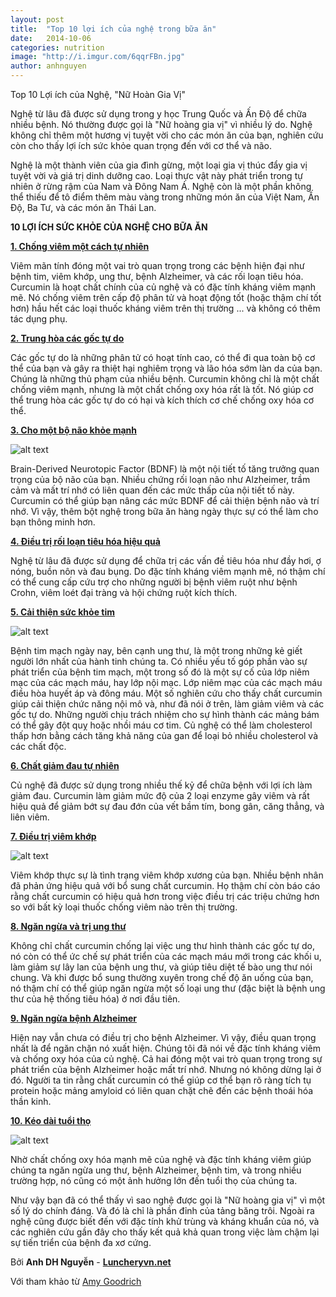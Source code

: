```yaml
---
layout: post
title:  "Top 10 lợi ích của nghệ trong bữa ăn"
date:   2014-10-06
categories: nutrition
image: "http://i.imgur.com/6qqrFBn.jpg"
author: anhnguyen
---
```


Top 10 Lợi ích của Nghệ, "Nữ Hoàn Gia Vị"

Nghệ từ lâu đã được sử dụng trong y học Trung Quốc và Ấn Độ để chữa nhiều bệnh. Nó thường được gọi là "Nữ hoàng gia vị" vì nhiều lý do. Nghệ không chỉ thêm một hương vị tuyệt vời cho các món ăn của bạn, nghiên cứu còn cho thấy lợi ích sức khỏe quan trọng đến với cơ thể và não.

Nghệ là một thành viên của gia đình gừng, một loại gia vị thúc đẩy gia vị tuyệt vời và giá trị dinh dưỡng cao. Loại thực vật này phát triển trong tự nhiên ở rừng rậm của Nam và Đông Nam Á. Nghệ còn là một phần không thể thiếu để tô điểm thêm màu vàng trong những món ăn của Việt Nam, Ấn Độ, Ba Tư, và các món ăn Thái Lan.

**10 LỢI ÍCH SỨC KHỎE CỦA NGHỆ CHO BỮA ĂN**

[**1. Chống viêm một cách tự nhiên**](http://luncheryvn.net)

Viêm mãn tính đóng một vai trò quan trọng trong các bệnh hiện đại như bệnh tim, viêm khớp, ung thư, bệnh Alzheimer, và các rối loạn tiêu hóa. Curcumin là hoạt chất chính của củ nghệ và có đặc tính kháng viêm mạnh mẽ. Nó chống viêm trên cấp độ phân tử và hoạt động tốt (hoặc thậm chí tốt hơn) hầu hết các loại thuốc kháng viêm trên thị trường ... và không có thêm tác dụng phụ.

[**2. Trung hòa các gốc tự do**](http://luncheryvn.net)

Các gốc tự do là những phân tử có hoạt tính cao, có thể đi qua toàn bộ cơ thể của bạn và gây ra thiệt hại nghiêm trọng và lão hóa sớm làn da của bạn. Chúng là những thủ phạm của nhiều bệnh. Curcumin không chỉ là một chất chống viêm mạnh, nhưng là một chất chống oxy hóa rất là tốt. Nó giúp cơ thể trung hòa các gốc tự do có hại và kích thích cơ chế chống oxy hóa cơ thể.

[**3. Cho một bộ não khỏe mạnh**](http://luncheryvn.net)

![alt text](http://i.imgur.com/EuZZhgq.jpg "http://luncheryvn.net")

Brain-Derived Neurotopic Factor (BDNF) là một nội tiết tố tăng trưởng quan trọng của bộ não của bạn. Nhiều chứng rối loạn não như Alzheimer, trầm cảm và mất trí nhớ có liên quan đến các mức thấp của nội tiết tố này. Curcumin có thể giúp bạn nâng các mức BDNF để cải thiện bệnh não và trí nhớ. Vì vậy, thêm bột nghệ trong bữa ăn hàng ngày thực sự có thể làm cho bạn thông minh hơn.

[**4. Điều trị rối loạn tiêu hóa hiệu quả**](http://luncheryvn.net)

Nghệ từ lâu đã được sử dụng để chữa trị các vấn đề tiêu hóa như đầy hơi, ợ nóng, buồn nôn và đau bụng. Do đặc tính kháng viêm mạnh mẽ, nó thậm chí có thể cung cấp cứu trợ cho những người bị bệnh viêm ruột như bệnh Crohn, viêm loét đại tràng và hội chứng ruột kích thích.

[**5. Cải thiện sức khỏe tim**](http://luncheryvn.net)

![alt text](http://i.imgur.com/TUi7mfR.jpg "luncheryvn.net")

Bệnh tim mạch ngày nay, bên cạnh ung thư, là một trong những kẻ giết người lớn nhất của hành tinh chúng ta. Có nhiều yếu tố góp phần vào sự phát triển của bệnh tim mạch, một trong số đó là một sự cố của lớp niêm mạc của các mạch máu, hay lớp nội mạc. Lớp niêm mạc của các mạch máu điều hòa huyết áp và đông máu. Một số nghiên cứu cho thấy chất curcumin giúp cải thiện chức năng nội mô và, như đã nói ở trên, làm giảm viêm và các gốc tự do. Những người chịu trách nhiệm cho sự hình thành các mảng bám có thể gây đột quỵ hoặc nhồi máu cơ tim. Củ nghệ có thể làm cholesterol thấp hơn bằng cách tăng khả năng của gan để loại bỏ nhiều cholesterol và các chất độc.

[**6. Chất giảm đau tự nhiên**](http://luncheryvn.net)

Củ nghệ đã được sử dụng trong nhiều thế kỷ để chữa bệnh với lợi ích làm giảm đau. Curcumin làm giảm mức độ của 2 loại enzyme gây viêm và rất hiệu quả để giảm bớt sự đau đớn của vết bầm tím, bong gân, căng thẳng, và liên viêm.

[**7. Điều trị viêm khớp**](http://luncheryvn.net)

![alt text](http://i.imgur.com/BeTecI4.jpg "luncheryvn.net")

Viêm khớp thực sự là tình trạng viêm khớp xương của bạn. Nhiều bệnh nhân đã phản ứng hiệu quả với bổ sung chất curcumin. Họ thậm chí còn báo cáo rằng chất curcumin có hiệu quả hơn trong việc điều trị các triệu chứng hơn so với bất kỳ loại thuốc chống viêm nào trên thị trường.

[**8. Ngăn ngừa và trị ung thư**](http://luncheryvn.net)

Không chỉ chất curcumin chống lại việc ung thư hình thành các gốc tự do, nó còn có thể ức chế sự phát triển của các mạch máu mới trong các khối u, làm giảm sự lây lan của bệnh ung thư, và giúp tiêu diệt tế bào ung thư nói chung. Và khi được bổ sung thường xuyên trong chế độ ăn uống của bạn, nó thậm chí có thể giúp ngăn ngừa một số loại ung thư (đặc biệt là bệnh ung thư của hệ thống tiêu hóa) ở nơi đầu tiên.

[**9. Ngăn ngừa bệnh Alzheimer**](http://luncheryvn.net)

Hiện nay vẫn chưa có điều trị cho bệnh Alzheimer. Vì vậy, điều quan trọng nhất là để ngăn chặn nó xuất hiện. Chúng tôi đã nói về đặc tính kháng viêm và chống oxy hóa của củ nghệ. Cả hai đóng một vai trò quan trọng trong sự phát triển của bệnh Alzheimer hoặc mất trí nhớ. Nhưng nó không dừng lại ở đó. Người ta tin rằng chất curcumin có thể giúp cơ thể bạn rõ ràng tích tụ protein hoặc mảng amyloid có liên quan chặt chẽ đến các bệnh thoái hóa thần kinh.

[**10. Kéo dài tuổi thọ**](http://luncheryvn.net)

![alt text](http://i.imgur.com/9reiQTa.jpg "luncheryvn.net")

Nhờ chất chống oxy hóa mạnh mẽ của nghệ và đặc tính kháng viêm giúp chúng ta ngăn ngừa ung thư, bệnh Alzheimer, bệnh tim, và trong nhiều trường hợp, nó cũng có một ảnh hưởng lớn đến tuổi thọ của chúng ta.

Như vậy bạn đã có thể thấy vì sao nghệ được gọi là "Nữ hoàng gia vị" vì một số lý do chính đáng. Và đó là chỉ là phần đỉnh của tảng băng trôi. Ngoài ra nghệ cũng được biết đến với đặc tính khử trùng và kháng khuẩn của nó, và các nghiên cứu gần đây cho thấy kết quả khả quan trong việc làm chậm lại sự tiến triển của bệnh đa xơ cứng.

Bởi **Anh DH Nguyễn** - [**Luncheryvn.net**](http://luncheryvn.net)

Với tham khảo từ [Amy Goodrich](http://www.wordofhealings.com/2014/04/top-10-health-benefits-of-turmeric.html)
